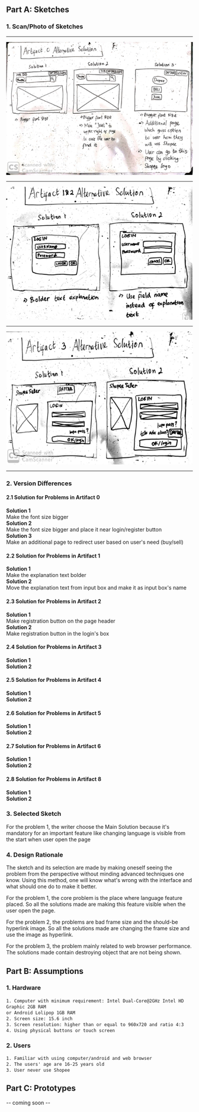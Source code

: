 ## Part A: Sketches

### 1. Scan/Photo of Sketches
---

![sketch_0](/image/sketch_0.png)

---

![sketch_1](/image/sketch_1.png)

---

![sketch_2](/image/sketch_2.png)

---

### 2. Version Differences
#### 2.1 Solution for Problems in Artifact 0
**Solution 1** <br/>
Make the font size bigger <br/>
**Solution 2**<br/>
Make the font size bigger and place it near login/register button<br/>
**Solution 3**<br/>
Make an additional page to redirect user based on user's need (buy/sell)<br/>

#### 2.2 Solution for Problems in Artifact 1
**Solution 1**<br/>
Make the explanation text bolder<br/>
**Solution 2**<br/>
Move the explanation text from input box and make it as input box's name<br/>

#### 2.3 Solution for Problems in Artifact 2
**Solution 1**<br/>
Make registration button on the page header<br/>
**Solution 2**<br/>
Make registration button in the login's box<br/>

#### 2.4 Solution for Problems in Artifact 3
**Solution 1**<br/>
**Solution 2**<br/>

#### 2.5 Solution for Problems in Artifact 4
**Solution 1**<br/>
**Solution 2**<br/>

#### 2.6 Solution for Problems in Artifact 5
**Solution 1**<br/>
**Solution 2**<br/>

#### 2.7 Solution for Problems in Artifact 6
**Solution 1**<br/>
**Solution 2**<br/>

#### 2.8 Solution for Problems in Artifact 8
**Solution 1**<br/>
**Solution 2**<br/>

### 3. Selected Sketch
For the problem 1, the writer choose the Main Solution because it's mandatory for an
important feature like changing language is visible from the start when user open the page

### 4. Design Rationale
The sketch and its selection are made by making oneself seeing the problem from the
perspective without minding advanced techniques one know. Using this method, one will know
what's wrong with the interface and what should one do to make it better.

For the problem 1, the core problem is the place where language feature placed. So
all the solutions made are making this feature visible when the user open the page.

For the problem 2, the problems are bad frame size and the should-be hyperlink image. So
all the solutions made are changing the frame size and use the image as hyperlink.

For the problem 3, the problem mainly related to web browser performance. The solutions
made contain destroying object that are not being shown.

## Part B: Assumptions
### 1. Hardware
```
1. Computer with minimum requirement: Intel Dual-Core@2GHz Intel HD Graphic 2GB RAM
or Android Lolipop 1GB RAM
2. Screen size: 15.6 inch
3. Screen resolution: higher than or equal to 960x720 and ratio 4:3
4. Using physical buttons or touch screen
```

### 2. Users
```
1. Familiar with using computer/android and web browser
2. The users' age are 16-25 years old
3. User never use Shopee
```

## Part C: Prototypes
-- coming soon --
